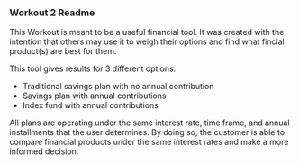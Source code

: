 ### Workout 2 Readme

This Workout is meant to be a useful financial tool. It was created with the intention that others may use it to weigh their options and find what fincial product(s) are best for them.

This tool gives results for 3 different options:

- Traditional savings plan with no annual contribution
- Savings plan with annual contributions
- Index fund with annual contributions

All plans are operating under the same interest rate, time frame, and annual installments that the user determines. By doing so, the customer is able to compare financial products under the same interest rates and make a more informed decision.

